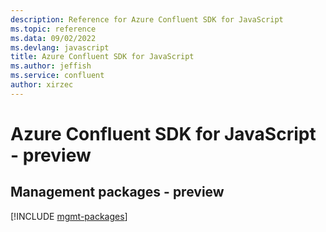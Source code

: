 ```yaml
---
description: Reference for Azure Confluent SDK for JavaScript
ms.topic: reference
ms.data: 09/02/2022
ms.devlang: javascript
title: Azure Confluent SDK for JavaScript
ms.author: jeffish
ms.service: confluent
author: xirzec
---
```

# Azure Confluent SDK for JavaScript - preview

## Management packages - preview
[!INCLUDE [mgmt-packages](confluent-mgmt-index.md)]